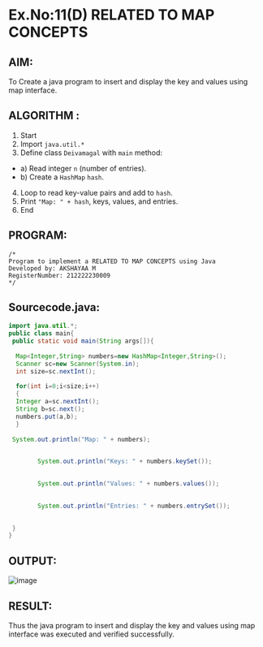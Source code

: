 # Ex.No:11(D) RELATED TO MAP CONCEPTS

## AIM:
To Create a java program to insert and display the key and values using map interface.

## ALGORITHM :

1.	Start
2.	Import `java.util.*`
3.	Define class `Deivamagal` with `main` method:
-	a) Read integer `n` (number of entries).
-	b) Create a `HashMap` `hash`.
4.	Loop to read key-value pairs and add to `hash`.
5.	Print `"Map: " + hash`, keys, values, and entries.
6.	End




## PROGRAM:
 ```
/*
Program to implement a RELATED TO MAP CONCEPTS using Java
Developed by: AKSHAYAA M
RegisterNumber: 212222230009
*/
```

## Sourcecode.java:
```java
import java.util.*; 
public class main{  
 public static void main(String args[]){ 
     
  Map<Integer,String> numbers=new HashMap<Integer,String>(); 
  Scanner sc=new Scanner(System.in);
  int size=sc.nextInt();
  
  for(int i=0;i<size;i++)
  {
  Integer a=sc.nextInt();
  String b=sc.next();
  numbers.put(a,b);  
  } 
 
 System.out.println("Map: " + numbers);

        
        System.out.println("Keys: " + numbers.keySet());

        
        System.out.println("Values: " + numbers.values());

        
        System.out.println("Entries: " + numbers.entrySet());

       
 }  
}
```



## OUTPUT:

![image](https://github.com/user-attachments/assets/b89a1124-dbc8-4de3-b5a5-7ca5709aea42)

## RESULT:
Thus the java program to insert and display the key and values using map interface was  executed and verified successfully.


